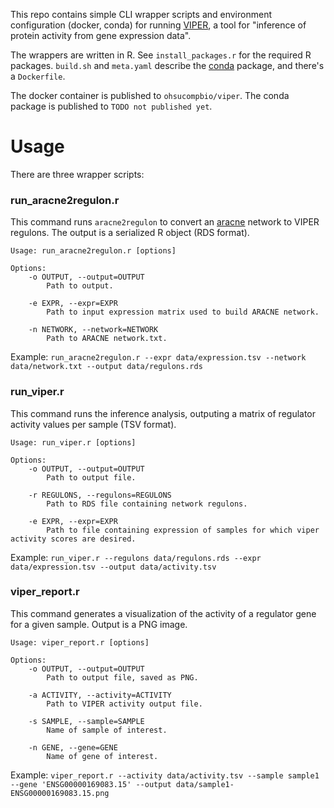 This repo contains simple CLI wrapper scripts and environment configuration (docker, conda)
for running [VIPER](https://bioconductor.org/packages/release/bioc/html/viper.html),
a tool for "inference of protein activity from gene expression data".

The wrappers are written in R. See `install_packages.r` for the required R packages.
`build.sh` and `meta.yaml` describe the [conda](https://conda.io) package, and there's
a `Dockerfile`.

The docker container is published to `ohsucompbio/viper`.
The conda package is published to `TODO not published yet`.

# Usage

There are three wrapper scripts:

### run_aracne2regulon.r

This command runs `aracne2regulon` to convert an [aracne](https://github.com/califano-lab/ARACNe-AP) network to VIPER regulons. The output is a serialized R object (RDS format).

```
Usage: run_aracne2regulon.r [options]

Options:
	-o OUTPUT, --output=OUTPUT
		Path to output.

	-e EXPR, --expr=EXPR
		Path to input expression matrix used to build ARACNE network.

	-n NETWORK, --network=NETWORK
		Path to ARACNE network.txt.
```

Example:
`run_aracne2regulon.r --expr data/expression.tsv --network data/network.txt --output data/regulons.rds`

### run_viper.r

This command runs the inference analysis, outputing a matrix of regulator activity values per sample (TSV format).

```
Usage: run_viper.r [options]

Options:
	-o OUTPUT, --output=OUTPUT
		Path to output file.

	-r REGULONS, --regulons=REGULONS
		Path to RDS file containing network regulons.

	-e EXPR, --expr=EXPR
		Path to file containing expression of samples for which viper activity scores are desired.
```

Example:
`run_viper.r --regulons data/regulons.rds --expr data/expression.tsv --output data/activity.tsv`

### viper_report.r

This command generates a visualization of the activity of a regulator gene for a given sample. Output is a PNG image.

```
Usage: viper_report.r [options]

Options:
	-o OUTPUT, --output=OUTPUT
		Path to output file, saved as PNG.

	-a ACTIVITY, --activity=ACTIVITY
		Path to VIPER activity output file.

	-s SAMPLE, --sample=SAMPLE
		Name of sample of interest.

	-n GENE, --gene=GENE
		Name of gene of interest.
```

Example:
`viper_report.r --activity data/activity.tsv --sample sample1 --gene 'ENSG00000169083.15' --output data/sample1-ENSG00000169083.15.png`

